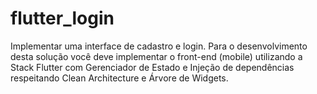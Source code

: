 # flutter_login
Implementar uma interface de cadastro e login. Para o desenvolvimento desta solução você deve implementar o front-end (mobile) utilizando a Stack Flutter com Gerenciador de Estado e Injeção de dependências respeitando Clean Architecture e Árvore de Widgets.
